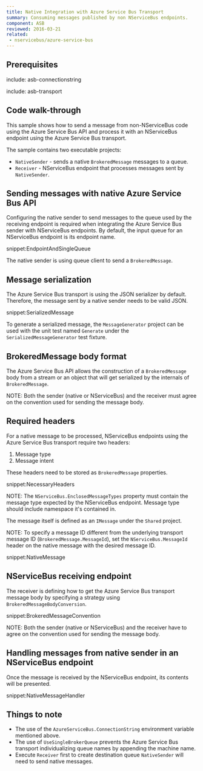 ```yaml
---
title: Native Integration with Azure Service Bus Transport
summary: Consuming messages published by non NServiceBus endpoints.
component: ASB
reviewed: 2016-03-21
related:
 - nservicebus/azure-service-bus
---
```


## Prerequisites

include: asb-connectionstring

include: asb-transport


## Code walk-through

This sample shows how to send a message from non-NServiceBus code using the Azure Service Bus API and process it with an NServiceBus endpoint using the Azure Service Bus transport.

The sample contains two executable projects:

 * `NativeSender` - sends a native `BrokeredMessage` messages to a queue.
 * `Receiver` - NServiceBus endpoint that processes messages sent by `NativeSender`.


## Sending messages with native Azure Service Bus API

Configuring the native sender to send messages to the queue used by the receiving endpoint is required when integrating the Azure Service Bus sender with NServiceBus endpoints. By default, the input queue for an NServiceBus endpoint is its endpoint name.

snippet:EndpointAndSingleQueue

The native sender is using queue client to send a `BrokeredMessage`.


## Message serialization

The Azure Service Bus transport is using the JSON serializer by default. Therefore, the message sent by a native sender needs to be valid JSON.

snippet:SerializedMessage

To generate a serialized message, the `MessageGenerator` project can be used with the unit test named `Generate` under the `SerializedMessageGenerator` test fixture.


## BrokeredMessage body format

The Azure Service Bus API allows the construction of a `BrokeredMessage` body from a stream or an object that will get serialized by the internals of `BrokeredMessage`.

NOTE: Both the sender (native or NServiceBus) and the receiver must agree on the convention used for sending the message body.


## Required headers

For a native message to be processed, NServiceBus endpoints using  the Azure Service Bus transport require two headers:

 1. Message type
 1. Message intent

These headers need to be stored as `BrokeredMessage` properties.

snippet:NecessaryHeaders

NOTE: The `NServiceBus.EnclosedMessageTypes` property must contain the message type expected by the NServiceBus endpoint. Message type should include namespace it's contained in.

The message itself is defined as an `IMessage` under the `Shared` project.

NOTE: To specify a message ID different from the underlying transport message ID (`BrokeredMessage.MessageId`), set the `NServiceBus.MessageId` header on the native message with the desired message ID.

snippet:NativeMessage


## NServiceBus receiving endpoint

The receiver is defining how to get the Azure Service Bus transport message body by specifying a strategy using `BrokeredMessageBodyConversion`.

snippet:BrokeredMessageConvention

NOTE: Both the sender (native or NServiceBus) and the receiver have to agree on the convention used for sending the message body.


## Handling messages from native sender in an NServiceBus endpoint

Once the message is received by the NServiceBus endpoint, its contents will be presented.

snippet:NativeMessageHandler


## Things to note

 * The use of the `AzureServiceBus.ConnectionString` environment variable mentioned above.
 * The use of `UseSingleBrokerQueue` prevents the Azure Service Bus transport individualizing queue names by appending the machine name. 
 * Execute `Receiver` first to create destination queue `NativeSender` will need to send native messages.